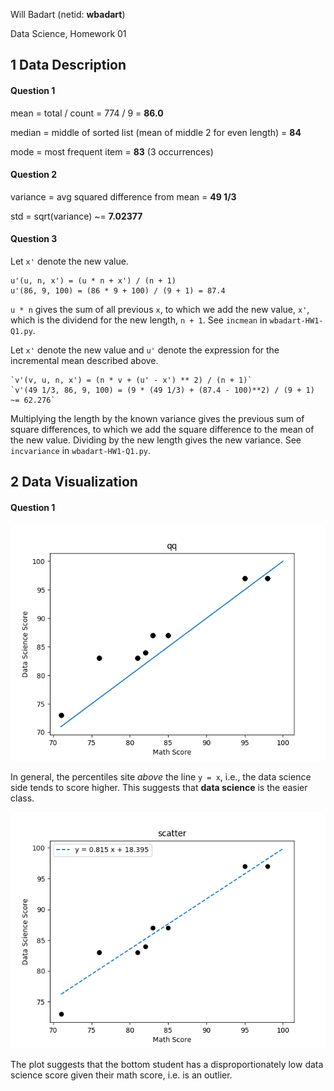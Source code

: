 Will Badart (netid: **wbadart**)

Data Science, Homework 01

## 1 Data Description

#### Question 1

mean = total / count = 774 / 9 = **86.0**

median = middle of sorted list (mean of middle 2 for even length) = **84**

mode = most frequent item = **83** (3 occurrences)

#### Question 2

variance = avg squared difference from mean = **49 1/3**

std = sqrt(variance) ~= **7.02377**

#### Question 3

Let `x'` denote the new value.

    u'(u, n, x') = (u * n + x') / (n + 1)
    u'(86, 9, 100) = (86 * 9 + 100) / (9 + 1) = 87.4

`u * n` gives the sum of all previous `x`, to which we add the new value, `x'`,
which is the dividend for the new length, `n + 1`. See `incmean` in
`wbadart-HW1-Q1.py`.

Let `x'` denote the new value and `u'` denote the expression for the
incremental mean described above.

    `v'(v, u, n, x') = (n * v + (u' - x') ** 2) / (n + 1)`
    `v'(49 1/3, 86, 9, 100) = (9 * (49 1/3) + (87.4 - 100)**2) / (9 + 1) ~= 62.276`

Multiplying the length by the known variance gives the previous sum of square
differences, to which we add the square difference to the mean of the new value.
Dividing by the new length gives the new variance. See `incvariance` in
`wbadart-HW1-Q1.py`.


## 2 Data Visualization

#### Question 1

![Q-Q plot](./qq.png)

In general, the percentiles site *above* the line `y = x`, i.e., the data
science side tends to score higher. This suggests that **data science** is the
easier class.

![Scatter plot](./scatter.png)

The plot suggests that the bottom student has a disproportionately low data
science score given their math score, i.e. is an outlier.
